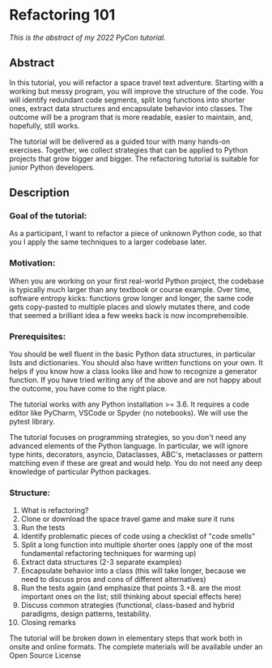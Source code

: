 
# Refactoring 101

*This is the abstract of my 2022 PyCon tutorial.*

## Abstract

In this tutorial, you will refactor a space travel text adventure.
Starting with a working but messy program, you will improve the structure of the code.
You will identify redundant code segments, split long functions into shorter ones, extract data structures and encapsulate behavior into classes. The outcome will be a program that is more readable, easier to maintain, and, hopefully, still works.

The tutorial will be delivered as a guided tour with many hands-on exercises.
Together, we collect strategies that can be applied to Python projects that grow bigger and bigger.
The refactoring tutorial is suitable for junior Python developers.

## Description

### Goal of the tutorial:

As a participant, I want to refactor a piece of unknown Python code, so that you I apply the same techniques to a larger codebase later.

### Motivation:

When you are working on your first real-world Python project, the codebase is typically much larger than any textbook or course example. Over time, software entropy kicks: functions grow longer and longer, the same code gets copy-pasted to multiple places and slowly mutates there, and code that seemed a brilliant idea a few weeks back is now incomprehensible.

### Prerequisites:

You should be well fluent in the basic Python data structures, in particular lists and dictionaries.
You should also have written functions on your own. It helps if you know how a class looks like and how to recognize a generator function. If you have tried writing any of the above and are not happy about the outcome, you have come to the right place.

The tutorial works with any Python installation >= 3.6. It requires a code editor like PyCharm, VSCode or Spyder (no notebooks). We will use the pytest library.

The tutorial focuses on programming strategies, so you don't need any advanced elements of the Python language. 
In particular, we will ignore type hints, decorators, asyncio, Dataclasses, ABC's, metaclasses or pattern matching even if these are great and would help. You do not need any deep knowledge of particular Python packages.

### Structure:

1. What is refactoring?
2. Clone or download the space travel game and make sure it runs
3. Run the tests
4. Identify problematic pieces of code using a checklist of "code smells"
5. Split a long function into multiple shorter ones (apply one of the most fundamental refactoring techniques for warming up)
6. Extract data structures (2-3 separate examples)
7. Encapsulate behavior into a class (this will take longer, because we need to discuss pros and cons of different alternatives)
8. Run the tests again (and emphasize that points 3.+8. are the most important ones on the list; still thinking about special effects here)
9. Discuss common strategies (functional, class-based and hybrid paradigms, design patterns, testability.
10. Closing remarks

The tutorial will be broken down in elementary steps that work both in onsite and online formats.
The complete materials will be available under an Open Source License

